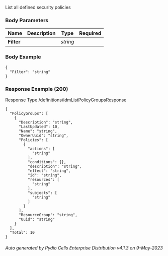 






 
List all defined security policies  


### Body Parameters

Name | Description | Type | Required
---|---|---|---
**Filter** |  | _string_ |   


### Body Example
```
{
  "Filter": "string"
}
```






### Response Example (200)
Response Type /definitions/idmListPolicyGroupsResponse

```
{
  "PolicyGroups": [
    {
      "Description": "string",
      "LastUpdated": 10,
      "Name": "string",
      "OwnerUuid": "string",
      "Policies": [
        {
          "actions": [
            "string"
          ],
          "conditions": {},
          "description": "string",
          "effect": "string",
          "id": "string",
          "resources": [
            "string"
          ],
          "subjects": [
            "string"
          ]
        }
      ],
      "ResourceGroup": "string",
      "Uuid": "string"
    }
  ],
  "Total": 10
}
```




###### Auto generated by Pydio Cells Enterprise Distribution v4.1.3 on 9-May-2023
